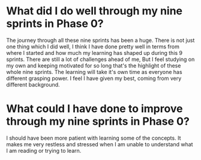 # What did I do well through my nine sprints in Phase 0?
The journey through all these nine sprints has been a huge. There is not just one  thing which I did well, I think I have done pretty well in terms from where I started and how much my learning has shaped up during this 9 sprints.
There are still a lot of challenges ahead of me, But I feel
studying on my own and keeping motivated for so long that's the highlight of these whole nine sprints.
The learning will take it's own time as everyone has different grasping power. I feel I have given my best, coming from very different background.
# What could I have done to improve through my nine sprints in Phase 0?
 I should have been more patient with learning some of the concepts. It
 makes me very restless and stressed when I am unable to understand what I am reading or trying to learn. 
